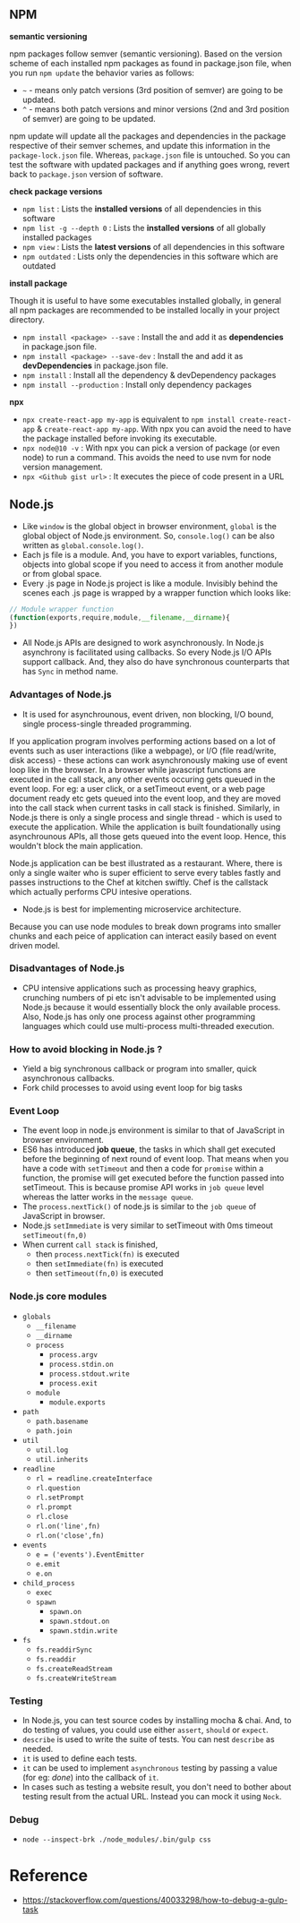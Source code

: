 ## NPM
**semantic versioning**

npm packages follow semver (semantic versioning). Based on the version scheme of each installed npm packages as found in package.json file, when you run `npm update` the behavior varies as follows:
- `~` - means only patch versions (3rd position of semver) are going to be updated.
- `^` - means both patch versions and minor versions (2nd and 3rd position of semver) are going to be updated.

npm update will update all the packages and dependencies in the package respective of their semver schemes, and update this information in the `package-lock.json` file. Whereas, `package.json` file is untouched. So you can test the software with updated packages and if anything goes wrong, revert back to `package.json` version of software.

**check package versions**

- `npm list` : Lists the **installed versions** of all dependencies in this software
- `npm list -g --depth 0` : Lists the **installed versions** of all globally installed packages
- `npm view` : Lists the **latest versions** of all dependencies in this software
- `npm outdated` : Lists only the dependencies in this software which are outdated

**install package**

Though it is useful to have some executables installed globally, in general all npm packages are recommended to be installed locally in your project directory.

- `npm install <package> --save` : Install the <package> and add it as **dependencies** in package.json file.
- `npm install <package> --save-dev` : Install the <package> and add it as **devDependencies** in package.json file.
- `npm install` : Install all the dependency & devDependency packages
- `npm install --production` : Install only dependency packages

**npx**

- `npx create-react-app my-app` is equivalent to `npm install create-react-app` & `create-react-app my-app`. With npx you can avoid the need to have the package installed before invoking its executable.
- `npx node@10 -v` : With npx you can pick a version of package (or even node) to run a command. This avoids the need to use nvm for node version management.
- `npx <Github gist url>` : It executes the piece of code present in a URL

## Node.js

- Like `window` is the global object in browser environment, `global` is the global object of Node.js environment. So, `console.log()` can be also written as `global.console.log()`.
- Each js file is a module. And, you have to export variables, functions, objects into global scope if you need to access it from another module or from global space.
- Every .js page in Node.js project is like a module. Invisibly behind the scenes each .js page is wrapped by a wrapper function which looks like:
```Javascript
// Module wrapper function
(function(exports,require,module,__filename,__dirname){
})
```
- All Node.js APIs are designed to work asynchronously. In Node.js asynchrony is facilitated using callbacks. So every Node.js I/O APIs support callback. And, they also do have synchronous counterparts that has `Sync` in method name.

### Advantages of Node.js
- It is used for asynchrounous, event driven, non blocking, I/O bound, single process-single threaded programming.

If you application program involves performing actions based on a lot of events such as user interactions (like a webpage), or I/O (file read/write, disk access) - these actions can work asynchronously making use of event loop like in the browser. In a browser while javascript functions are executed in the call stack, any other events occuring gets queued in the event loop. For eg: a user click, or a setTimeout event, or a web page document ready etc gets queued into the event loop, and they are moved into the call stack when current tasks in call stack is finished. Similarly, in Node.js there is only a single process and single thread - which is used to execute the application. While the application is built foundationally using asynchrounous APIs, all those gets queued into the event loop. Hence, this wouldn't block the main application.

Node.js application can be best illustrated as a restaurant. Where, there is only a single waiter who is super efficient to serve every tables fastly and passes instructions to the Chef at kitchen swiftly. Chef is the callstack which actually performs CPU intesive operations.

- Node.js is best for implementing microservice architecture. 

Because you can use node modules to break down programs into smaller chunks and each peice of application can interact easily based on event driven model.

### Disadvantages of Node.js
- CPU intensive applications such as processing heavy graphics, crunching numbers of pi etc isn't advisable to be implemented using Node.js because it would essentially block the only available process. Also, Node.js has only one process against other programming languages which could use multi-process multi-threaded execution. 

### How to avoid blocking in Node.js ?
- Yield a big synchronous callback or program into smaller, quick asynchronous callbacks.
- Fork child processes to avoid using event loop for big tasks

### Event Loop
- The event loop in node.js environment is similar to that of JavaScript in browser environment. 
- ES6 has introduced **job queue**, the tasks in which shall get executed before the beginning of next round of event loop. That means when you have a code with `setTimeout` and then a code for `promise` within a function, the promise will get executed before the function passed into setTimeout. This is because promise API works in `job queue` level whereas the latter works in the `message queue`. 
- The `process.nextTick()` of node.js is similar to the `job queue` of JavaScript in browser.
- Node.js `setImmediate` is very similar to setTimeout with 0ms timeout `setTimeout(fn,0)`
- When current `call stack` is finished,
  - then `process.nextTick(fn)` is executed
  - then `setImmediate(fn)` is executed
  - then `setTimeout(fn,0)` is executed
  
### Node.js core modules  
- `globals`
  - `__filename`
  - `__dirname`
  - `process`
    - `process.argv`
    - `process.stdin.on`
    - `process.stdout.write`
    - `process.exit`
  - `module`
    - `module.exports`
- `path`
  - `path.basename`
  - `path.join`
- `util`
  - `util.log`
  - `util.inherits`
- `readline`
  - `rl = readline.createInterface`
  - `rl.question`
  - `rl.setPrompt`
  - `rl.prompt`
  - `rl.close`
  - `rl.on('line',fn)`
  - `rl.on('close',fn)`
- `events`
  - `e = ('events').EventEmitter`
  - `e.emit`
  - `e.on`
- `child_process`
  - `exec`
  - `spawn`
    - `spawn.on`
    - `spawn.stdout.on`
    - `spawn.stdin.write`
- `fs`
  - `fs.readdirSync`
  - `fs.readdir`
  - `fs.createReadStream`
  - `fs.createWriteStream`

### Testing
- In Node.js, you can test source codes by installing mocha & chai. And, to do testing of values, you could use either `assert`, `should` or `expect`.
- `describe` is used to write the suite of tests. You can nest `describe` as needed.
- `it` is used to define each tests.
- `it` can be used to implement `asynchronous` testing by passing a value (for eg: _done_) into the callback of `it`.
- In cases such as testing a website result, you don't need to bother about testing result from the actual URL. Instead you can mock it using `Nock`.

### Debug
- `node --inspect-brk ./node_modules/.bin/gulp css`

# Reference
- https://stackoverflow.com/questions/40033298/how-to-debug-a-gulp-task
